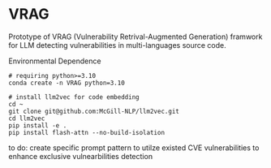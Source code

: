 # VRAG
Prototype of VRAG (Vulnerability Retrival-Augmented Generation) framwork for LLM detecting vulnerabilities in multi-languages source code.

Environmental Dependence
```shell
# requiring python>=3.10
conda create -n VRAG python=3.10

# install llm2vec for code embedding
cd ~
git clone git@github.com:McGill-NLP/llm2vec.git
cd llm2vec
pip install -e .
pip install flash-attn --no-build-isolation

```

to do: create specific prompt pattern to utilze existed CVE vulnerabilities to enhance exclusive vulnearbilities detection
